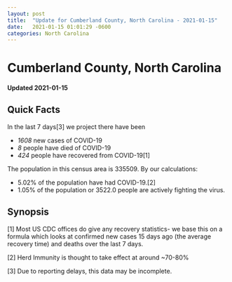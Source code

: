 ```yaml
---
layout: post
title:  "Update for Cumberland County, North Carolina - 2021-01-15"
date:   2021-01-15 01:01:29 -0600
categories: North Carolina
---
```


# Cumberland County, North Carolina
#### Updated 2021-01-15

## Quick Facts

In the last 7 days[3] we project there have been
- *1608* new cases of COVID-19
- *8* people have died of COVID-19
- *424* people have recovered from COVID-19[1]

The population in this census area is 335509. By our calculations:
- 5.02% of the population have had COVID-19.[2]
- 1.05% of the population or 3522.0 people are actively fighting the virus.

## Synopsis




[1] Most US CDC offices do give any recovery statistics- we base this on a formula which looks at confirmed new cases
15 days ago (the average recovery time) and deaths over the last 7 days.

[2] Herd Immunity is thought to take effect at around ~70-80%

[3] Due to reporting delays, this data may be incomplete.
 
    